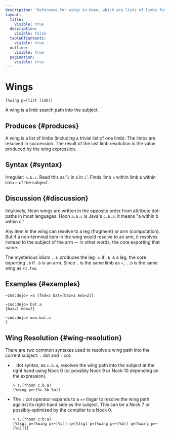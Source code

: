 ```yaml
---
description: "Reference for wings in Hoon, which are lists of limbs forming search paths into the subject to access nested data and computations."
layout:
  title:
    visible: true
  description:
    visible: false
  tableOfContents:
    visible: true
  outline:
    visible: true
  pagination:
    visible: true
---
```


# Wings

`[%wing p=(list limb)]`

A wing is a limb search path into the subject.

## Produces {#produces}

A wing is a list of limbs (including a trivial list of one limb).  The limbs are resolved in succession.  The result of the last limb resolution is the value produced by the wing expression.

## Syntax {#syntax}

Irregular: `a.b.c`.  Read this as '`a` in `b` in `c`'. Finds limb `a` within limb `b` within limb `c` of the subject.

## Discussion {#discussion}

Intuitively, Hoon wings are written in the opposite order from attribute dot-paths in most languages.  Hoon `a.b.c` is Java's `c.b.a`; it means "a within b within c."

Any item in the wing can resolve to a leg (fragment) or arm (computation).  But if a non-terminal item in the wing would resolve to an arm, it resolves instead to the subject of the arm -- in other words, the core exporting that name.

The mysterious idiom `..b` produces the leg `.b` if `.b` is a leg; the core exporting `.b` if `.b` is an arm.  Since `.` is the same limb as `+`, `..b` is the same wing as `+1.foo`.

## Examples {#examples}

```
~zod:dojo> =a [fod=3 bat=[baz=1 moo=2]]

~zod:dojo> bat.a
[baz=1 moo=2]

~zod:dojo> moo.bat.a
2
```

## Wing Resolution {#wing-resolution}

There are two common syntaxes used to resolve a wing path into the current subject:  `.` dot and `:` col.

- `.` dot syntax, as `c.b.a`, resolves the wing path into the subject at the right hand using Nock 0 (or possibly Nock 9 or Nock 10 depending on the expression).
    
    ```hoon
    > !,(*hoon c.b.a)
    [%wing p=~[%c %b %a]]
    ```

- The `:` col operator expands to a `=>` tisgar to resolve the wing path against its right-hand side as the subject.  This can be a Nock 7 or possibly optimized by the compiler to a Nock 0.
    
    ```hoon
    > !,(*hoon c:b:a)
    [%tsgl p=[%wing p=~[%c]] q=[%tsgl p=[%wing p=~[%b]] q=[%wing p=~[%a]]]]
    ```
